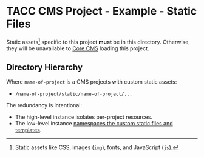 # TACC CMS Project - Example - Static Files

Static assets[^1] specific to this project __must__ be in this directory.
Otherwise, they will be unavailable to [Core CMS] loading this project.

[^1]: Static assets like CSS, images (`img`), fonts, and JavaScript (`js`).

[Core CMS]: https://github.com/TACC/Core-CMS

## Directory Hierarchy

Where `name-of-project` is a CMS projects with custom static assets:

- `/name-of-project/static/name-of-project/...`

The redundancy is intentional:

- The high-level instance isolates per-project resources.
- The low-level instance [namespaces the custom static files and templates][1].

[1]: https://docs.djangoproject.com/en/2.2/intro/tutorial06/#customize-your-app-s-look-and-feel
